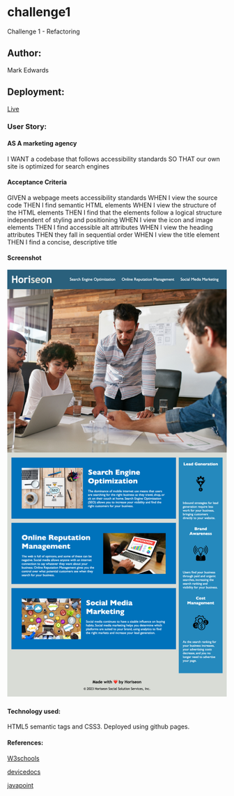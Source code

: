 # challenge1
Challenge 1 - Refactoring

## Author: 
Mark Edwards

## Deployment:
[Live](https://mark-227-g.github.io/challenge1/)

### User Story:

#### AS A marketing agency
I WANT a codebase that follows accessibility standards
SO THAT our own site is optimized for search engines

#### Acceptance Criteria
GIVEN a webpage meets accessibility standards
WHEN I view the source code
THEN I find semantic HTML elements
WHEN I view the structure of the HTML elements
THEN I find that the elements follow a logical structure independent of styling and positioning
WHEN I view the icon and image elements
THEN I find accessible alt attributes
WHEN I view the heading attributes
THEN they fall in sequential order
WHEN I view the title element
THEN I find a concise, descriptive title



#### Screenshot
![Screenshot1](https://github.com/mark-227-g/challenge1/blob/main/assets/images/Horiseon-Optimiztion-Managment-Marketing.png)


#### Technology used:
HTML5 semantic tags and CSS3. Deployed using github pages.


#### References:
[W3schools](https://www.w3schools.com/html/html5_semantic_elements.asp)

[devicedocs](https://devdocs.io/css/)

[javapoint](https://www.javatpoint.com/css-tutorial)

